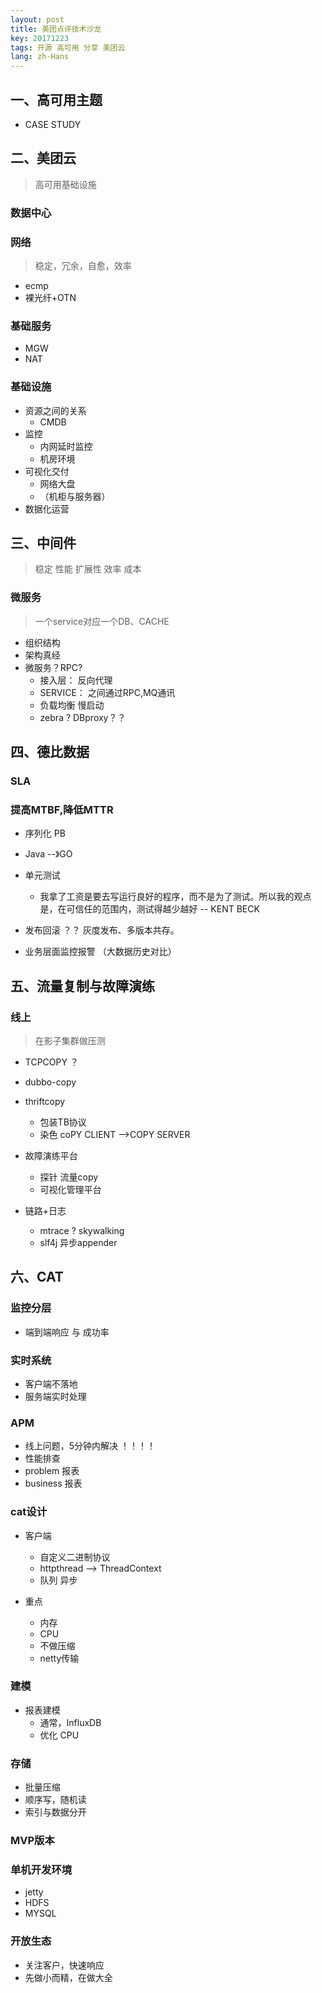 ```yaml
---
layout: post
title: 美团点评技术沙龙
key: 20171223
tags: 开源 高可用 分享 美团云
lang: zh-Hans
---
```


## 一、高可用主题

- CASE STUDY

## 二、美团云
> 高可用基础设施

### 数据中心

### 网络
> 稳定，冗余，自愈，效率

- ecmp
- 裸光纤+OTN

### 基础服务

- MGW
- NAT

### 基础设施

- 资源之间的关系 
    + CMDB
- 监控 
    + 内网延时监控
    + 机房环境
- 可视化交付 
    + 网络大盘
    + （机柜与服务器）
- 数据化运营

## 三、中间件
> 稳定 性能   扩展性 效率 成本

### 微服务
> 一个service对应一个DB、CACHE

- 组织结构
- 架构真经
- 微服务？RPC?
    + 接入层： 反向代理
    + SERVICE： 之间通过RPC,MQ通讯
    + 负载均衡 慢启动
    + zebra ? DBproxy？？

## 四、德比数据

### SLA

### 提高MTBF,降低MTTR

- 序列化 PB
- Java --》GO
- 单元测试
    + 我拿了工资是要去写运行良好的程序，而不是为了测试。所以我的观点是，在可信任的范围内，测试得越少越好 -- KENT BECK
    
- 发布回滚 ？？ 灰度发布、多版本共存。
- 业务层面监控报警 （大数据历史对比）

## 五、流量复制与故障演练

### 线上
> 在影子集群做压测

- TCPCOPY ？ 
- dubbo-copy
- thriftcopy
    + 包装TB协议
    + 染色 coPY CLIENT -->COPY SERVER

- 故障演练平台
    + 探针 流量copy
    + 可视化管理平台

- 链路+日志
    + mtrace ? skywalking
    + slf4j 异步appender
    
## 六、CAT

### 监控分层

- 端到端响应 与 成功率

### 实时系统
- 客户端不落地
- 服务端实时处理

### APM
- 线上问题，5分钟内解决 ！！！！
- 性能排查
- problem 报表
- business 报表

### cat设计

- 客户端
    + 自定义二进制协议
    + httpthread --> ThreadContext
    + 队列 异步

- 重点
    + 内存 
    + CPU 
    + 不做压缩 
    + netty传输
    

### 建模
- 报表建模
    + 通常，InfluxDB 
    + 优化 CPU

### 存储
- 批量压缩
- 顺序写，随机读
- 索引与数据分开
 

### MVP版本

### 单机开发环境
- jetty
- HDFS
- MYSQL

### 开放生态
- 关注客户，快速响应
- 先做小而精，在做大全

